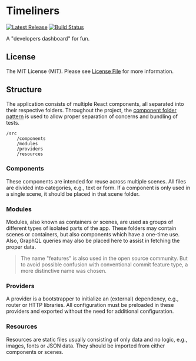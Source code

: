 # Timeliners

[![Latest Release](https://img.shields.io/github/release/timeliners/prototype/all.svg?style=flat-square)](https://github.com/timeliners/prototype/releases)
[![Build Status](https://img.shields.io/travis/timeliners/prototype.svg?style=flat-square)](https://travis-ci.org/timeliners/prototype)

A "developers dashboard" for fun.

## License

The MIT License (MIT). Please see [License File](LICENSE.md) for more information.

## Structure

The application consists of multiple React components, all separated into their respective folders. 
Throughout the project, the [component folder pattern](https://medium.com/styled-components/component-folder-pattern-ee42df37ec68) is used to allow proper separation of concerns and bundling of tests.

```
/src
    /components
    /modules
    /providers
    /resources
```

### Components

These components are intended for reuse across multiple scenes. 
All files are divided into categories, e.g., text or form. 
If a component is only used in a single scene, it should be placed in that scene folder.

### Modules

Modules, also known as containers or scenes, are used as groups of different types of isolated parts of the app.
These folders may contain scenes or containers, but also components which have a one-time use. 
Also, GraphQL queries may also be placed here to assist in fetching the proper data.

> The name "features" is also used in the open source community. 
> But to avoid possible confusion with conventional commit feature type, a more distinctive name was chosen.

### Providers

A provider is a bootstrapper to initialize an (external) dependency, e.g., router or HTTP libraries. 
All configuration must be preloaded in these providers and exported without the need for additional configuration. 

### Resources

Resources are static files usually consisting of only data and no logic, e.g., images, fonts or JSON data. 
They should be imported from either components or scenes.

